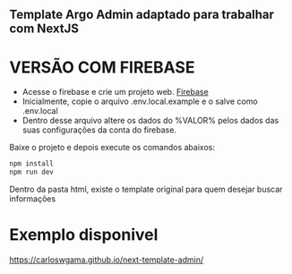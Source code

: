 ## Template Argo Admin adaptado para trabalhar com NextJS

# VERSÃO COM FIREBASE

- Acesse o firebase e crie um projeto web. [Firebase](https://console.firebase.google.com/)
- Inicialmente, copie o arquivo .env.local.example e o salve como .env.local 
- Dentro desse arquivo altere os dados do %VALOR% pelos dados das suas configurações da conta do firebase. 


Baixe o projeto e depois execute os comandos abaixos:

```bash
npm install
npm run dev
```

Dentro da pasta html, existe o template original para quem desejar buscar informações


# Exemplo disponivel

https://carloswgama.github.io/next-template-admin/